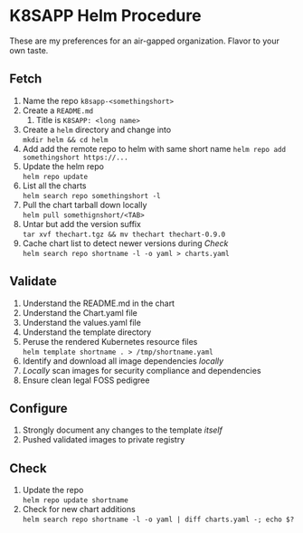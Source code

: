 # K8SAPP Helm Procedure

These are my preferences for an air-gapped organization. Flavor to your
own taste.

## Fetch

1. Name the repo `k8sapp-<somethingshort>`
1. Create a `README.md`
   1. Title is `K8SAPP: <long name>`
1. Create a `helm` directory and change into  
   `mkdir helm && cd helm`
1. Add add the remote repo to helm with same short name
   `helm repo add somethingshort https://...`
1. Update the helm repo  
   `helm repo update`
1. List all the charts  
   `helm search repo somethingshort -l`
1. Pull the chart tarball down locally   
   `helm pull somethignshort/<TAB>`
1. Untar but add the version suffix  
   `tar xvf thechart.tgz && mv thechart thechart-0.9.0`
1. Cache chart list to detect newer versions during *Check*  
   `helm search repo shortname -l -o yaml > charts.yaml`

## Validate

1. Understand the README.md in the chart
1. Understand the Chart.yaml file
1. Understand the values.yaml file
1. Understand the template directory
1. Peruse the rendered Kubernetes resource files  
   `helm template shortname . > /tmp/shortname.yaml`
1. Identify and download all image dependencies *locally*
1. *Locally* scan images for security compliance and dependencies
1. Ensure clean legal FOSS pedigree

## Configure

1. Strongly document any changes to the template *itself*
1. Pushed validated images to private registry

## Check

1. Update the repo  
   `helm repo update shortname`
1. Check for new chart additions  
   `helm search repo shortname -l -o yaml | diff charts.yaml -; echo $?`

